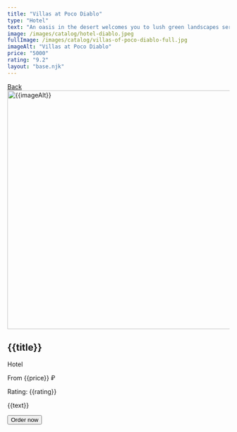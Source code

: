 ```yaml
---
title: "Villas at Poco Diablo"
type: "Hotel"
text: "An oasis in the desert welcomes you to lush green landscapes serenaded by the sounds of nearby Oak Creek. We offer deluxe junior suites & 1 bedroom suites. Play a round on the willow-shaded golf courses, BBQ on our scenic outdoor patio or unwind in your villa with private whirlpool & fireplace."
image: /images/catalog/hotel-diablo.jpeg
fullImage: /images/catalog/villas-of-poco-diablo-full.jpg
imageAlt: "Villas at Poco Diablo"
price: "5000"
rating: "9.2"
layout: "base.njk"
---
```


<section class="hotel-preview">
  <a class="hotel-preview-button-back" href="/catalog">Back</a>
  <img class="hotel-preview-image" src="{{fullImage}}" alt="{{imageAlt}}" width="1200" height="540">
  <h2 class="hotel-preview-title">{{title}}</h2>
  <div class="hotels-preview-features">
    <p class="hotel-preview-type">Hotel</p>
    <p class="hotel-preview-price">From {{price}} ₽</p>
    <p class="hotel-preview-rating-numbers">Rating: {{rating}}</p>
  </div>
  <p class="hotel-preview-text">{{text}}</p>
  <button class="hotel-preview-button">Order now</button>
</section>
